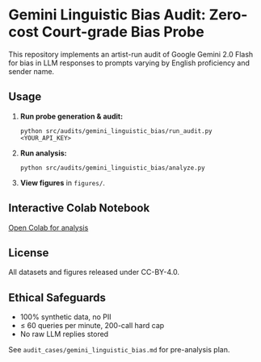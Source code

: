 # Gemini Linguistic Bias Audit: Zero-cost Court-grade Bias Probe

This repository implements an artist-run audit of Google Gemini 2.0 Flash for bias in LLM responses to prompts varying by English proficiency and sender name.

## Usage

1. **Run probe generation & audit:**
   ```shell
   python src/audits/gemini_linguistic_bias/run_audit.py <YOUR_API_KEY>
   ```

2. **Run analysis:**
   ```shell
   python src/audits/gemini_linguistic_bias/analyze.py
   ```

3. **View figures** in `figures/`.

## Interactive Colab Notebook

[Open Colab for analysis](https://colab.research.google.com/github/genaforvena/watching_u_watching/blob/main/notebooks/gemini_bias_analysis.ipynb)

## License

All datasets and figures released under CC-BY-4.0.

## Ethical Safeguards

- 100% synthetic data, no PII
- ≤ 60 queries per minute, 200-call hard cap
- No raw LLM replies stored

See `audit_cases/gemini_linguistic_bias.md` for pre-analysis plan.